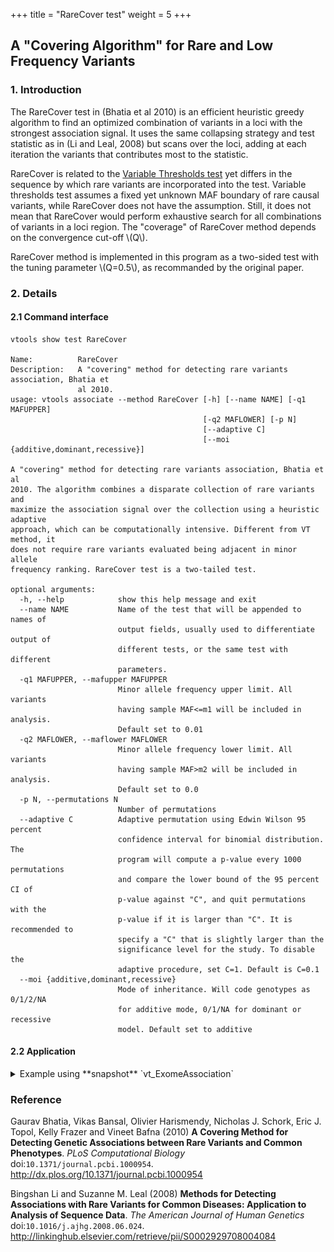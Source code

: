 
+++
title = "RareCover test"
weight = 5
+++



## A "Covering Algorithm" for Rare and Low Frequency Variants  

### 1. Introduction

The RareCover test in (Bhatia et al 2010) is an efficient heuristic greedy algorithm to find an optimized combination of variants in a loci with the strongest association signal. It uses the same collapsing strategy and test statistic as in (Li and Leal, 2008) but scans over the loci, adding at each iteration the variants that contributes most to the statistic. 

RareCover is related to the [Variable Thresholds test][1] yet differs in the sequence by which rare variants are incorporated into the test. Variable thresholds test assumes a fixed yet unknown MAF boundary of rare causal variants, while RareCover does not have the assumption. Still, it does not mean that RareCover would perform exhaustive search for all combinations of variants in a loci region. The "coverage" of RareCover method depends on the convergence cut-off <script type="text/javascript" src="http://cdn.mathjax.org/mathjax/latest/MathJax.js?config=default"></script>\\(Q\\). 

RareCover method is implemented in this program as a two-sided test with the tuning parameter \\(Q=0.5\\), as recommanded by the original paper. 



### 2. Details

#### 2.1 Command interface

    vtools show test RareCover

    Name:          RareCover
    Description:   A "covering" method for detecting rare variants association, Bhatia et
                   al 2010.
    usage: vtools associate --method RareCover [-h] [--name NAME] [-q1 MAFUPPER]
                                               [-q2 MAFLOWER] [-p N]
                                               [--adaptive C]
                                               [--moi {additive,dominant,recessive}]
    
    A "covering" method for detecting rare variants association, Bhatia et al
    2010. The algorithm combines a disparate collection of rare variants and
    maximize the association signal over the collection using a heuristic adaptive
    approach, which can be computationally intensive. Different from VT method, it
    does not require rare variants evaluated being adjacent in minor allele
    frequency ranking. RareCover test is a two-tailed test.
    
    optional arguments:
      -h, --help            show this help message and exit
      --name NAME           Name of the test that will be appended to names of
                            output fields, usually used to differentiate output of
                            different tests, or the same test with different
                            parameters.
      -q1 MAFUPPER, --mafupper MAFUPPER
                            Minor allele frequency upper limit. All variants
                            having sample MAF<=m1 will be included in analysis.
                            Default set to 0.01
      -q2 MAFLOWER, --maflower MAFLOWER
                            Minor allele frequency lower limit. All variants
                            having sample MAF>m2 will be included in analysis.
                            Default set to 0.0
      -p N, --permutations N
                            Number of permutations
      --adaptive C          Adaptive permutation using Edwin Wilson 95 percent
                            confidence interval for binomial distribution. The
                            program will compute a p-value every 1000 permutations
                            and compare the lower bound of the 95 percent CI of
                            p-value against "C", and quit permutations with the
                            p-value if it is larger than "C". It is recommended to
                            specify a "C" that is slightly larger than the
                            significance level for the study. To disable the
                            adaptive procedure, set C=1. Default is C=0.1
      --moi {additive,dominant,recessive}
                            Mode of inheritance. Will code genotypes as 0/1/2/NA
                            for additive mode, 0/1/NA for dominant or recessive
                            model. Default set to additive
    



#### 2.2 Application

<details><summary> Example using **snapshot** `vt_ExomeAssociation`</summary> 



    vtools associate rare status -m "RareCover --name RareCover -p 5000" --group_by name2 --to_\
    db rarecover -j8 > rarecover.txt
    
    INFO: 3180 samples are found
    INFO: 2632 groups are found
    INFO: Starting 8 processes to load genotypes
    Loading genotypes: 100% [=============================] 3,180 32.8/s in 00:01:36
    Testing for association: 100% [===============================] 2,632/591 6.0/s in 00:07:17
    INFO: Association tests on 2632 groups have completed. 591 failed.
    INFO: Using annotation DB rarecover in project test.
    INFO: Annotation database used to record results of association tests. Created on Wed, 30 Jan 2013 05:40:44
    



    vtools show fields | grep RareCover
    
    rarecover.sample_size_RareCover sample size
    rarecover.num_variants_RareCover number of variants in each group (adjusted for specified MAF
    rarecover.total_mac_RareCover total minor allele counts in a group (adjusted for MOI)
    rarecover.statistic_RareCover test statistic.
    rarecover.pvalue_RareCover   p-value
    rarecover.std_error_RareCover Empirical estimate of the standard deviation of statistic under the
    rarecover.num_permutations_RareCover number of permutations at which p-value is evaluated
    



    head rarecover.txt
    
    name2   sample_size_RareCover   num_variants_RareCover  total_mac_RareCover     statistic_RareCover     pvalue_RareCover        std_error_RareCover     num_permutations_RareCover
    ABCG5   3180    6       87      0.991364        0.911089        3.32099 1000
    ABCB10  3180    6       122     5.54768 0.28971 3.25502 1000
    ABHD1   3180    5       29      0.262705        0.901099        3.76918 1000
    AAMP    3180    3       35      1.3233  0.667333        2.09356 1000
    ABCD3   3180    3       42      0.394182        0.949051        2.33258 1000
    AADACL4 3180    5       138     4.82996 0.200799        2.82611 1000
    ABCB6   3180    7       151     1.26936 0.895105        3.0108  1000
    ABL2    3180    4       41      0.344182        0.947053        3.3311  1000
    ACAP3   3180    3       17      2.87639 0.277722        2.90011 1000
    

<img src = "rarecover.jpg" width = 50> 

</details>

### Reference

Gaurav Bhatia, Vikas Bansal, Olivier Harismendy, Nicholas J. Schork, Eric J. Topol, Kelly Frazer and Vineet Bafna (2010) **A Covering Method for Detecting Genetic Associations between Rare Variants and Common Phenotypes**. *PLoS Computational Biology* doi:`10.1371/journal.pcbi.1000954`. <http://dx.plos.org/10.1371/journal.pcbi.1000954> 

Bingshan Li and Suzanne M. Leal (2008) **Methods for Detecting Associations with Rare Variants for Common Diseases: Application to Analysis of Sequence Data**. *The American Journal of Human Genetics* doi:`10.1016/j.ajhg.2008.06.024`. <http://linkinghub.elsevier.com/retrieve/pii/S0002929708004084> 

 [1]:   /applications/association/single_gene/vt-test/